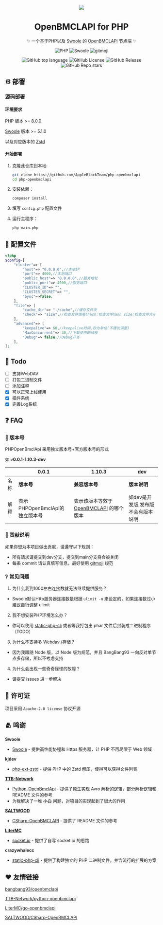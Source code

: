 <div align="center">

![](https://img.picgo.net/2024/04/04/logobg-2b73c6d349a3ad9f7.png)

# OpenBMCLAPI for PHP

✨ 一个基于PHP以及 [Swoole](https://www.swoole.com/) 的 [OpenBMCLAPI](https://github.com/bangbang93/openbmclapi) 节点端 ✨

![PHP](https://img.shields.io/badge/PHP-%3E=8.0.0-blue?logo=PHP&style=flat-square)
![Swoole](https://img.shields.io/badge/Swoole-%3E=5.1.0-blue?style=flat-square)
![gitmoji](https://img.shields.io/badge/gitmoji-%20😜%20😍-FFDD67.svg?style=flat-square)


![GitHub top language](https://img.shields.io/github/languages/top/AppleBlockTeam/php-openbmclapi?style=flat-square)
![GitHub License](https://img.shields.io/github/license/AppleBlockTeam/php-openbmclapi?style=flat-square)
![GitHub Release](https://img.shields.io/github/v/release/AppleBlockTeam/php-openbmclapi?style=flat-square)
![GitHub Repo stars](https://img.shields.io/github/stars/AppleBlockTeam/php-openbmclapi?style=flat-square)

</div>

## ⚙️ 部署

### 源码部署

#### 环境要求

  PHP 版本 >= 8.0.0

  [Swoole](https://www.swoole.com/) 版本 >= 5.1.0
  
  以及对应版本的 [Zstd](https://github.com/kjdev/php-ext-zstd)

#### 开始部署

1. 克隆此仓库到本地:

    ```sh
    git clone https://github.com/AppleBlockTeam/php-openbmclapi
    cd php-openbmclapi
    ```

2. 安装依赖：

    ```sh
    composer install
    ```

3. 填写 `config.php` 配置文件

4. 运行主程序：

    ```sh
    php main.php
    ```


## 📃 配置文件

```php
<?php
$config=[
    "cluster"=> [
        "host"=> "0.0.0.0",//本地IP
        "port"=> 4000,//本地端口
        "public_host"=> "0.0.0.0",//服务地址
        "public_port"=> 4000,//服务端口
        "CLUSTER_ID"=> "",
        "CLUSTER_SECRET"=> "",
        "byoc"=>false,
    ],
    "file"=> [
        "cache_dir"=> "./cache",//缓存文件夹
        "check"=> "size",//检查文件策略(hash:检查文件hash size:检查文件大小 exists:检查文件是否存在)
    ],
    "advanced"=> [
        "keepalive"=> 60,//keepalive时间,秒为单位(不建议调整)
        "MaxConcurrent"=> 30,//下载使用的线程
        "Debug"=> false,//Debug开关
    ],
];
```

## 📍 Todo
- [ ] 支持WebDAV
- [ ] 打包二进制文件
- [ ] 添加注释
- [x] 可以正常上线使用
- [x] 插件系统
- [x] 完善Log系统

## ❓ FAQ

### 🔖 版本号
PHPOpenBmclApi 采用独立版本号+官方版本号的形式

如:v**0.0.1**-**1.10.3**-**dev**

|  | 0.0.1 | 1.10.3 | dev |
|--|-------|--------|--------|
| 名称 | **版本号** | **兼容版本号** | **版本说明** |
| 解释 | 表示PHPOpenBmclApi的独立版本号 | 表示该版本等效于 [OpenBMCLAPI](https://github.com/bangbang93/openbmclapi) 的哪个版本 | 如dev是开发版,发布版不会有版本说明 |

### 🎉 贡献说明
如果你想为本项目做出贡献，请遵守以下规则：
* 所有请求请提交到dev分支，提交到main分支将会被关闭
* 每条 commit 请认真填写信息，最好使用 [gitmoji](https://gitmoji.dev) 规范

### ❔️ 常见问题
1. 为什么我到1000左右连接数就无法继续提供服务？
* Swoole默认Http服务器连接数是根据 `ulimit -n` 来设定的，如果连接数过小建议自行调整 ulimit

2. 我不想安装PHP环境怎么办？
* 你可以使用 [static-php-cli](https://github.com/crazywhalecc/static-php-cli) 或者等我打包出 phar 文件后封装成二进制程序（TODO）

3. 为什么不支持多 Webdav /存储？
* 因为我跟随 Node 版，以 Node 版为规范，并且 BangBang93 一向反对单节点多存储，所以不考虑支持

4. 为什么会出现一些奇奇怪怪的故障？
* 请提交 issues 进一步解决

## 📖 许可证
项目采用 `Apache-2.0 license` 协议开源

## 🫂 鸣谢

**Swoole**
- [Swoole](https://www.swoole.com) - 提供高性能协程和 Https 服务器，让 PHP 不再局限于 Web 领域

**kjdev**
- [php-ext-zstd](https://github.com/kjdev/php-ext-zstd) - 提供 PHP 中的 Zstd 解压，使得可以获得文件列表

**[TTB-Network](https://github.com/TTB-Network)**
- [Python-OpenBmclApi](https://github.com/TTB-Network/python-openbmclapi) - 提供了原生实现 Avro 解析的逻辑，部分解析逻辑和 README 文件的参考
- 为我解决了一堆 ~~小白~~ 问题，对项目的实现起到了很大的作用

**[SALTWOOD](https://github.com/SALTWOOD)**
- [CSharp-OpenBMCLAPI](https://github.com/SALTWOOD/CSharp-OpenBMCLAPI) - 提供了 README 文件的参考

**[LiterMC](https://github.com/LiterMC)**
- [socket.io](https://github.com/LiterMC/socket.io) - 提供了自写 socket.io 的思路

**crazywhalecc**
- [static-php-cli](https://github.com/crazywhalecc/static-php-cli) - 提供了构建独立的 PHP 二进制文件，并含流行的扩展的方案


## ❤ 友情链接
[bangbang93/openbmclapi](https://github.com/bangbang93/openbmclapi)

[TTB-Network/python-openbmclapi](https://github.com/TTB-Network/python-openbmclapi)

[LiterMC/go-openbmclapi](https://github.com/LiterMC/go-openbmclapi)

[SALTWOOD/CSharp-OpenBMCLAPI](https://github.com/SALTWOOD/CSharp-OpenBMCLAPI)
